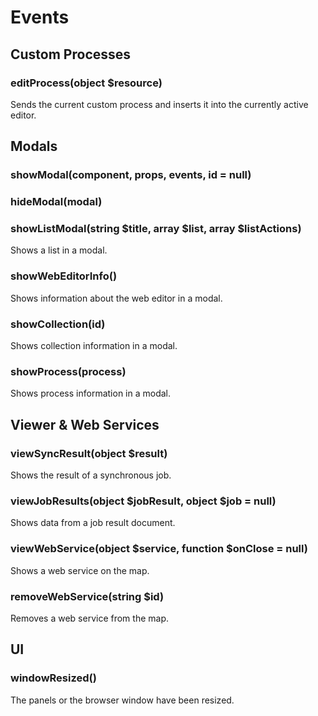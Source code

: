 # Events

## Custom Processes

### editProcess(object $resource)
Sends the current custom process and inserts it into the currently active editor.

## Modals

### showModal(component, props, events, id = null)

### hideModal(modal)

### showListModal(string $title, array $list, array $listActions)
Shows a list in a modal.

### showWebEditorInfo()
Shows information about the web editor in a modal.

### showCollection(id)
Shows collection information in a modal.

### showProcess(process)
Shows process information in a modal.

## Viewer & Web Services

### viewSyncResult(object $result)
Shows the result of a synchronous job.

### viewJobResults(object $jobResult, object $job = null)
Shows data from a job result document.

### viewWebService(object $service, function $onClose = null)
Shows a web service on the map.

### removeWebService(string $id)
Removes a web service from the map.

## UI

### windowResized()
The panels or the browser window have been resized.
